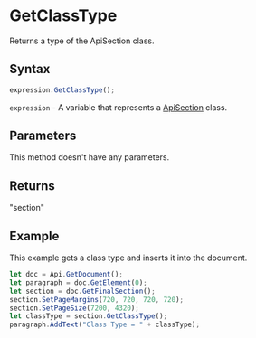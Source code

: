 # GetClassType

Returns a type of the ApiSection class.

## Syntax

```javascript
expression.GetClassType();
```

`expression` - A variable that represents a [ApiSection](../ApiSection.md) class.

## Parameters

This method doesn't have any parameters.

## Returns

"section"

## Example

This example gets a class type and inserts it into the document.

```javascript
let doc = Api.GetDocument();
let paragraph = doc.GetElement(0);
let section = doc.GetFinalSection();
section.SetPageMargins(720, 720, 720, 720);
section.SetPageSize(7200, 4320);
let classType = section.GetClassType();
paragraph.AddText("Class Type = " + classType);
```
